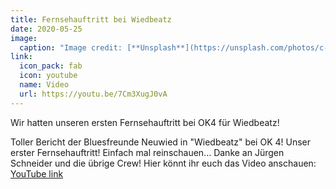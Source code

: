 ```yaml
---
title: Fernsehauftritt bei Wiedbeatz
date: 2020-05-25
image:
  caption: "Image credit: [**Unsplash**](https://unsplash.com/photos/c-MbXDUchCw)"
link:
  icon_pack: fab
  icon: youtube
  name: Video
  url: https://youtu.be/7Cm3XugJ0vA
---
```


Wir hatten unseren ersten Fernsehauftritt bei OK4 für Wiedbeatz!

<!--more-->

Toller Bericht der Bluesfreunde Neuwied in "Wiedbeatz" bei OK 4!
Unser erster Fernsehauftritt! Einfach mal reinschauen...
Danke an Jürgen Schneider und die übrige Crew!
Hier könnt ihr euch das Video anschauen: [YouTube link](https://youtu.be/7Cm3XugJ0vA)
